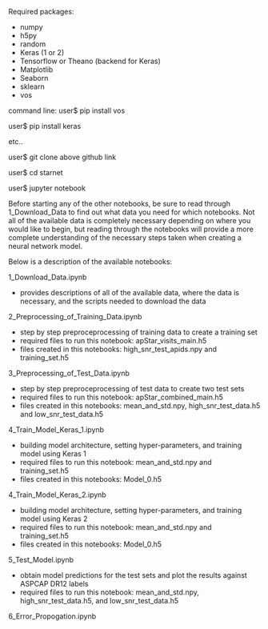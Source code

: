Required packages:
- numpy
- h5py
- random
- Keras (1 or 2)
- Tensorflow or Theano (backend for Keras)
- Matplotlib 
- Seaborn
- sklearn
- vos

command line:
  user$ pip install vos

  user$ pip install keras

  etc..

  user$ git clone above github link

  user$ cd starnet
  
  user$ jupyter notebook

Before starting any of the other notebooks, be sure to read through 1_Download_Data to find out what data you need for which notebooks. Not all of the available data is completely necessary depending on where you would like to begin, but reading through the notebooks will provide a more complete understanding of the necessary steps taken when creating a neural network model.

Below is a description of the available notebooks:

1_Download_Data.ipynb
- provides descriptions of all of the available data, where the data is necessary, and the scripts needed to download the data

2_Preprocessing_of_Training_Data.ipynb
- step by step preproceprocessing of training data to create a training set
- required files to run this notebook: apStar_visits_main.h5
- files created in this notebooks: high_snr_test_apids.npy and training_set.h5

3_Preprocessing_of_Test_Data.ipynb
- step by step preproceprocessing of test data to create two test sets
- required files to run this notebook: apStar_combined_main.h5
- files created in this notebooks: mean_and_std.npy, high_snr_test_data.h5 and low_snr_test_data.h5

4_Train_Model_Keras_1.ipynb
- building model architecture, setting hyper-parameters, and training model using Keras 1
- required files to run this notebook: mean_and_std.npy and training_set.h5
- files created in this notebooks: Model_0.h5

4_Train_Model_Keras_2.ipynb
- building model architecture, setting hyper-parameters, and training model using Keras 2
- required files to run this notebook: mean_and_std.npy and training_set.h5
- files created in this notebooks: Model_0.h5

5_Test_Model.ipynb
- obtain model predictions for the test sets and plot the results against ASPCAP DR12 labels
- required files to run this notebook: mean_and_std.npy, high_snr_test_data.h5, and low_snr_test_data.h5

6_Error_Propogation.ipynb

